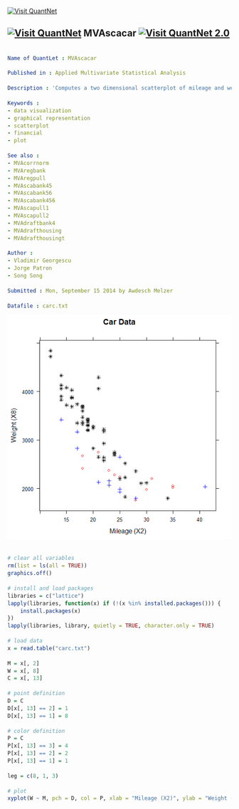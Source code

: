 
[<img src="https://github.com/QuantLet/Styleguide-and-Validation-procedure/blob/master/pictures/banner.png" alt="Visit QuantNet">](http://quantlet.de/index.php?p=info)

## [<img src="https://github.com/QuantLet/Styleguide-and-Validation-procedure/blob/master/pictures/qloqo.png" alt="Visit QuantNet">](http://quantlet.de/) **MVAscacar** [<img src="https://github.com/QuantLet/Styleguide-and-Validation-procedure/blob/master/pictures/QN2.png" width="60" alt="Visit QuantNet 2.0">](http://quantlet.de/d3/ia)

```yaml

Name of QuantLet : MVAscacar

Published in : Applied Multivariate Statistical Analysis

Description : 'Computes a two dimensional scatterplot of mileage and weight from the car data set.'

Keywords :
- data visualization
- graphical representation
- scatterplot
- financial
- plot

See also :
- MVAcorrnorm
- MVAregbank
- MVAregpull
- MVAscabank45
- MVAscabank56
- MVAscabank456
- MVAscapull1
- MVAscapull2
- MVAdraftbank4
- MVAdrafthousing
- MVAdrafthousingt

Author :
- Vladimir Georgescu
- Jorge Patron
- Song Song

Submitted : Mon, September 15 2014 by Awdesch Melzer

Datafile : carc.txt
```

![Picture1](MVAscacar_1.png)


```r

# clear all variables
rm(list = ls(all = TRUE))
graphics.off()

# install and load packages
libraries = c("lattice")
lapply(libraries, function(x) if (!(x %in% installed.packages())) {
    install.packages(x)
})
lapply(libraries, library, quietly = TRUE, character.only = TRUE)

# load data
x = read.table("carc.txt")

M = x[, 2]
W = x[, 8]
C = x[, 13]

# point definition
D = C
D[x[, 13] == 2] = 1
D[x[, 13] == 1] = 8

# color definition
P = C
P[x[, 13] == 3] = 4
P[x[, 13] == 2] = 2
P[x[, 13] == 1] = 1

leg = c(8, 1, 3)

# plot
xyplot(W ~ M, pch = D, col = P, xlab = "Mileage (X2)", ylab = "Weight (X8)", main = "Car Data")

```
